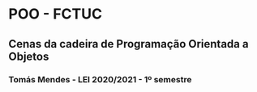 # POO - FCTUC
## Cenas da cadeira de Programação Orientada a Objetos
### Tomás Mendes - LEI 2020/2021 - 1º semestre